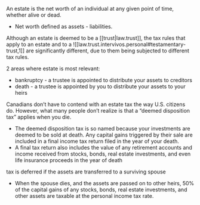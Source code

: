 
An estate is the net worth of an individual at any given point of time, whether alive or dead.
- Net worth defined as assets - liabilities.

Although an estate is deemed to be a [[trust|law.trust]], the tax rules that apply to an estate and to a ![[law.trust.intervivos.personal#testamentary-trust,1]] are significantly different, due to them being subjected to different tax rules.

2 areas where estate is most relevant:
- bankruptcy - a trustee is appointed to distribute your assets to creditors
- death - a trustee is appointed by you to distribute your assets to your heirs

Canadians don’t have to contend with an estate tax the way U.S. citizens do. However, what many people don’t realize is that a “deemed disposition tax” applies when you die.
- The deemed disposition tax is so named because your investments are deemed to be sold at death. Any capital gains triggered by their sale are included in a final income tax return filed in the year of your death.
- A final tax return also includes the value of any retirement accounts and income received from stocks, bonds, real estate investments, and even life insurance proceeds in the year of death

tax is deferred if the assets are transferred to a surviving spouse
- When the spouse dies, and the assets are passed on to other heirs, 50% of the capital gains of any stocks, bonds, real estate investments, and other assets are taxable at the personal income tax rate.
